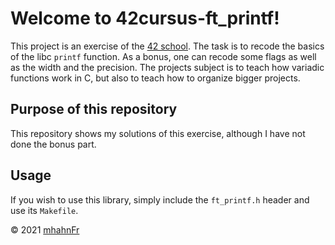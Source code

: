# Welcome to 42cursus-ft_printf!
This project is an exercise of the [42 school](https://www.github.com/42-Heilbronn). The task is to recode the basics of the libc ``printf`` function. As a bonus, one can recode some flags as well as the width and the precision. The projects subject is to teach how variadic functions work in C, but also to teach how to organize bigger projects.

## Purpose of this repository
This repository shows my solutions of this exercise, although I have not done the bonus 
part.

## Usage
If you wish to use this library, simply include the ``ft_printf.h`` header and use its ``Makefile``.

© 2021 [mhahnFr](https://www.github.com/mhahnFr)